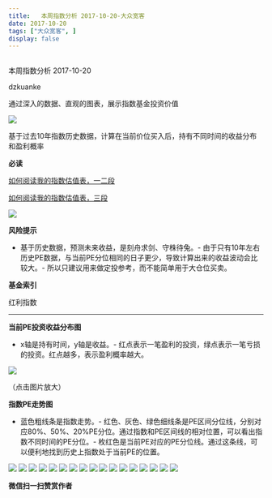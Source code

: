 ```yaml
---
title:   本周指数分析 2017-10-20-大众宽客
date: 2017-10-20
tags: ["大众宽客", ]
display: false
---
```



## 



本周指数分析 2017-10-20




dzkuanke




通过深入的数据、直观的图表，展示指数基金投资价值


<img data-s="300,640" data-type="jpeg" src="https://mmbiz.qpic.cn/mmbiz_jpg/PKw3FQPmhIhJkmY8ETb0Zh3bicsvo3cvMQrOWiaQpoWPRj1qQxORicc5xxLP1eJagBPSTqHMmm014PtNsXNFkhnuA/0?wx_fmt=jpeg" data-copyright="0" style="" class="" data-ratio="0.38916666666666666" data-w="1200"/>

基于过去10年指数历史数据，计算在当前价位买入后，持有不同时间的收益分布和盈利概率



**必读**

[如何阅读我的指数估值表，一二段](http://mp.weixin.qq.com/s?__biz=MzAwMTc1MDcwNw==&amp;mid=2648272034&amp;idx=1&amp;sn=12b1858af175753f5ccebc0bc6c4cb4f&amp;chksm=82f92f7eb58ea668f844f51102599d20bb8730f438010159de83e85a4a34df3d44d568a9feb2&amp;scene=21#wechat_redirect)

[如何阅读我的指数估值表，三段](http://mp.weixin.qq.com/s?__biz=MzAwMTc1MDcwNw==&amp;mid=2648272039&amp;idx=1&amp;sn=09c59d023c3ce227046966f260777cd5&amp;chksm=82f92f7bb58ea66dab5c428c2205bd4dda180360b643b28a357ab3e73a38d19303124242ad4d&amp;scene=21#wechat_redirect)



<img data-s="300,640" data-type="png" src="https://mmbiz.qpic.cn/mmbiz_png/PKw3FQPmhIhJkmY8ETb0Zh3bicsvo3cvMgUfaCcC6kyJvRUZ9gAzR6tOnvBK0rY15bLSKs5rkOohMfibTicqgj2Ew/0?wx_fmt=png" data-copyright="0" style="" class="" data-ratio="0.5259259259259259" data-w="1080"/>

**风险提示**
- 基于历史数据，预测未来收益，是刻舟求剑、守株待兔。- 由于只有10年左右历史PE数据，与当前PE分位相同的日子更少，导致计算出来的收益波动会比较大。- 所以只建议用来做定投参考，而不能简单用于大仓位买卖。


**基金索引**

红利指数

****

**当前PE投资收益分布图**
- x轴是持有时间，y轴是收益。- 红点表示一笔盈利的投资，绿点表示一笔亏损的投资。红点越多，表示盈利概率越大。
<img data-s="300,640" data-type="png" src="https://mmbiz.qpic.cn/mmbiz_png/PKw3FQPmhIhJkmY8ETb0Zh3bicsvo3cvMBDaIiamicNVJx0GNzJEvVlIdNar6s5PicylIia3nHFV4goXD68NXwPJQTQ/0?wx_fmt=png" data-copyright="0" style="" class="" data-ratio="0.6" data-w="720"/>

（点击图片放大）



**指数PE走势图**
- 蓝色粗线条是指数走势。- 红色、灰色、绿色细线条是PE区间分位线，分别对应80%、50%、20%PE分位。通过指数和PE区间线的相对位置，可以看出指数不同时间的PE分位。- 枚红色是当前PE对应的PE分位线。通过这条线，可以便利地找到历史上指数处于当前PE的位置。
<img data-s="300,640" data-type="png" src="https://mmbiz.qpic.cn/mmbiz_png/PKw3FQPmhIhJkmY8ETb0Zh3bicsvo3cvMI0HibKsIVFRO7MTiapcygd4kKww7HuFQJUFwNgwZfuuLBarCYKksdw9Q/0?wx_fmt=png" data-copyright="0" style="" class="" data-ratio="0.6" data-w="720"/>

<img data-s="300,640" data-type="png" src="https://mmbiz.qpic.cn/mmbiz_png/PKw3FQPmhIhJkmY8ETb0Zh3bicsvo3cvM8ic1Whx7scN5uDarmuabalNCvIW9Lslk2Y971wRjxQK1q76mvPtTPTw/0?wx_fmt=png" data-copyright="0" style="" class="" data-ratio="0.6" data-w="720"/>

<img data-s="300,640" data-type="png" src="https://mmbiz.qpic.cn/mmbiz_png/PKw3FQPmhIhJkmY8ETb0Zh3bicsvo3cvMq4E6XlYuzkWp7z88LjCkgzWxf20jCWvSWNROLxkE4OcgbSbb1a6rIw/0?wx_fmt=png" data-copyright="0" style="" class="" data-ratio="0.6" data-w="720"/>

<img data-s="300,640" data-type="png" src="https://mmbiz.qpic.cn/mmbiz_png/PKw3FQPmhIhJkmY8ETb0Zh3bicsvo3cvM1lCGYW8Fd2SRQ3icvOf0zeqdGvbpcGGtyfLssIWbibNHooDWXetibibhibg/0?wx_fmt=png" data-copyright="0" style="" class="" data-ratio="0.6" data-w="720"/>

<img data-s="300,640" data-type="png" src="https://mmbiz.qpic.cn/mmbiz_png/PKw3FQPmhIhJkmY8ETb0Zh3bicsvo3cvMnrpUy4qkOc4ytHL8AZK6F5JABSGJcRXosyviaDfBx5XQibLFUtfyCW9w/0?wx_fmt=png" data-copyright="0" style="" class="" data-ratio="0.6" data-w="720"/>

<img data-s="300,640" data-type="png" src="https://mmbiz.qpic.cn/mmbiz_png/PKw3FQPmhIhJkmY8ETb0Zh3bicsvo3cvMX20Erp7ZT2BN0QibDh8fbWHQ1FyfJGG5mKtByYU74h1BC3H3Bl3SHZA/0?wx_fmt=png" data-copyright="0" style="" class="" data-ratio="0.6" data-w="720"/>

<img data-s="300,640" data-type="png" src="https://mmbiz.qpic.cn/mmbiz_png/PKw3FQPmhIhJkmY8ETb0Zh3bicsvo3cvM9qvsFxYr22Icib6RHyHXicTXCpW0K90Nbaia1QWics0c60mpBw2RATS7zw/0?wx_fmt=png" data-copyright="0" style="" class="" data-ratio="0.6" data-w="720"/>

<img data-s="300,640" data-type="png" src="https://mmbiz.qpic.cn/mmbiz_png/PKw3FQPmhIhJkmY8ETb0Zh3bicsvo3cvM3C6OR0BAV4vSXJo14efiaZJlzg4XEQwwcBCib5XB0fnzicTKGBMck0NoQ/0?wx_fmt=png" data-copyright="0" style="" class="" data-ratio="0.6" data-w="720"/>

<img data-s="300,640" data-type="png" src="https://mmbiz.qpic.cn/mmbiz_png/PKw3FQPmhIhJkmY8ETb0Zh3bicsvo3cvMz5icnRMFGbPuQqyY43ibicicAWk32cdck8wnOAQJyiaxLvIfubQv6h6I7Vw/0?wx_fmt=png" data-copyright="0" style="" class="" data-ratio="0.6" data-w="720"/>

<img data-s="300,640" data-type="png" src="https://mmbiz.qpic.cn/mmbiz_png/PKw3FQPmhIhJkmY8ETb0Zh3bicsvo3cvMsSHyxnDQP2yoicpGic4bLt8oPtFRicqGmmmLIiclJ7Oic18IEu5Kk6FYtpg/0?wx_fmt=png" data-copyright="0" style="" class="" data-ratio="0.6" data-w="720"/>

<img data-s="300,640" data-type="png" src="https://mmbiz.qpic.cn/mmbiz_png/PKw3FQPmhIhJkmY8ETb0Zh3bicsvo3cvMc2XwHygHArGx5mEzO2kLib4YEKTiaQjmwK3ZBLBg9TlEGHcDQcQktLRA/0?wx_fmt=png" data-copyright="0" style="" class="" data-ratio="0.6" data-w="720"/>

<img data-s="300,640" data-type="png" src="https://mmbiz.qpic.cn/mmbiz_png/PKw3FQPmhIhJkmY8ETb0Zh3bicsvo3cvMUI92V9hYrQQqNyzTDYXfLU3LDy2iaY2rYgrtky8NVyvhHiaqxd4WsmhA/0?wx_fmt=png" data-copyright="0" style="" class="" data-ratio="0.6" data-w="720"/>

<img data-s="300,640" data-type="png" src="https://mmbiz.qpic.cn/mmbiz_png/PKw3FQPmhIhJkmY8ETb0Zh3bicsvo3cvMIhmrTuibATv5EAxDxtqkuTJTEeo558xTiaBMibF8bzDSQ8lHdQnHOlV8w/0?wx_fmt=png" data-copyright="0" style="" class="" data-ratio="0.6" data-w="720"/>

<img data-s="300,640" data-type="png" src="https://mmbiz.qpic.cn/mmbiz_png/PKw3FQPmhIhJkmY8ETb0Zh3bicsvo3cvMbS6Y8TDUAQxXYPtpbLPibqVX8B59ibLpxt5tIGVTXSFdhA0OPHCCUucw/0?wx_fmt=png" data-copyright="0" style="" class="" data-ratio="0.6" data-w="720"/>

<img data-s="300,640" data-type="png" src="https://mmbiz.qpic.cn/mmbiz_png/PKw3FQPmhIhJkmY8ETb0Zh3bicsvo3cvMCMaUmmJhUgz2os4ibGDoRqkuaQ1rwF1grEacuBiafykMUOTokyVB27Fw/0?wx_fmt=png" data-copyright="0" style="" class="" data-ratio="0.6" data-w="720"/>

<img data-s="300,640" data-type="png" src="https://mmbiz.qpic.cn/mmbiz_png/PKw3FQPmhIhJkmY8ETb0Zh3bicsvo3cvMlJPfSEZgPj0L1VTpmestUmdhcGPtda82jLex7XAIak64PUgO6YCicIQ/0?wx_fmt=png" data-copyright="0" style="" class="" data-ratio="0.6" data-w="720"/>

<img data-s="300,640" data-type="png" src="https://mmbiz.qpic.cn/mmbiz_png/PKw3FQPmhIhJkmY8ETb0Zh3bicsvo3cvMgd4MyG6d5yXfzpU1cxXSQdYn1yzxjp4tRe63wGh3PhKKS6eq3undzQ/0?wx_fmt=png" data-copyright="0" style="" class="" data-ratio="0.6" data-w="720"/>




**微信扫一扫赞赏作者**